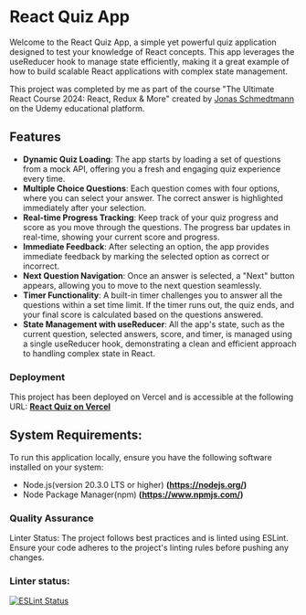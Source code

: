 # React Quiz App

Welcome to the React Quiz App, a simple yet powerful quiz application designed to test your knowledge of React concepts. This app leverages the useReducer hook to manage state efficiently, making it a great example of how to build scalable React applications with complex state management.

This project was completed by me as part of the course "The Ultimate React Course 2024: React, Redux & More" created by [Jonas Schmedtmann](https://twitter.com/jonasschmedtman) on the Udemy educational platform.

## Features

- **Dynamic Quiz Loading**: The app starts by loading a set of questions from a mock API, offering you a fresh and engaging quiz experience every time.
- **Multiple Choice Questions**: Each question comes with four options, where you can select your answer. The correct answer is highlighted immediately after your selection.
- **Real-time Progress Tracking**: Keep track of your quiz progress and score as you move through the questions. The progress bar updates in real-time, showing your current score and progress.
- **Immediate Feedback**: After selecting an option, the app provides immediate feedback by marking the selected option as correct or incorrect.
- **Next Question Navigation**: Once an answer is selected, a "Next" button appears, allowing you to move to the next question seamlessly.
- **Timer Functionality**: A built-in timer challenges you to answer all the questions within a set time limit. If the timer runs out, the quiz ends, and your final score is calculated based on the questions answered.
- **State Management with useReducer**: All the app's state, such as the current question, selected answers, score, and timer, is managed using a single useReducer hook, demonstrating a clean and efficient approach to handling complex state in React.

### Deployment

This project has been deployed on Vercel and is accessible at the following URL:
**[React Quiz on Vercel](https://quiz-react-app-ten.vercel.app/)**

## System Requirements:

To run this application locally, ensure you have the following software installed on your system:

- Node.js(version 20.3.0 LTS or higher) **(https://nodejs.org/)**
- Node Package Manager(npm) **(https://www.npmjs.com/)**

### Quality Assurance

Linter Status: The project follows best practices and is linted using ESLint. Ensure your code adheres to the project's linting rules before pushing any changes.

### Linter status:

[![ESLint Status](https://img.shields.io/badge/ESLint-Passing-brightgreen.svg)](https://github.com/karinatimm/quiz-react-app.git)

